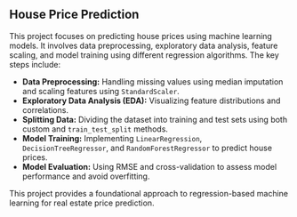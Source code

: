 ## House Price Prediction  

This project focuses on predicting house prices using machine learning models. It involves data preprocessing, exploratory data analysis, feature scaling, and model training using different regression algorithms. The key steps include:  

- **Data Preprocessing:** Handling missing values using median imputation and scaling features using `StandardScaler`.  
- **Exploratory Data Analysis (EDA):** Visualizing feature distributions and correlations.  
- **Splitting Data:** Dividing the dataset into training and test sets using both custom and `train_test_split` methods.  
- **Model Training:** Implementing `LinearRegression`, `DecisionTreeRegressor`, and `RandomForestRegressor` to predict house prices.  
- **Model Evaluation:** Using RMSE and cross-validation to assess model performance and avoid overfitting.  

This project provides a foundational approach to regression-based machine learning for real estate price prediction. 
